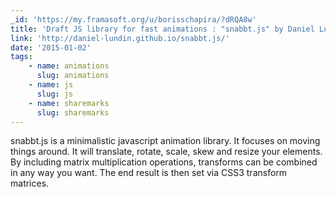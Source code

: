 ```yaml
---
_id: 'https://my.framasoft.org/u/borisschapira/?dRQA8w'
title: 'Draft JS library for fast animations : "snabbt.js" by Daniel Lundin'
link: 'http://daniel-lundin.github.io/snabbt.js/'
date: '2015-01-02'
tags:
    - name: animations
      slug: animations
    - name: js
      slug: js
    - name: sharemarks
      slug: sharemarks
---
```


<div class="markdown"><p>snabbt.js is a minimalistic javascript animation library. It focuses on moving things around. It will translate, rotate, scale, skew and resize your elements. By including matrix multiplication operations, transforms can be combined in any way you want. The end result is then set via CSS3 transform matrices.
</p></div>
